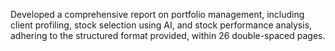 Developed a comprehensive report on portfolio management, including client profiling, stock selection using AI, and stock performance analysis, adhering to the structured format provided, within 26 double-spaced pages.
